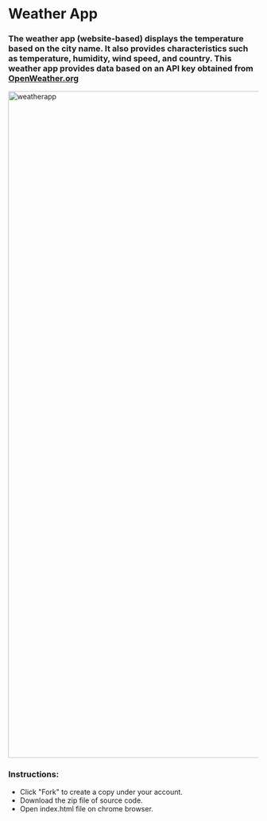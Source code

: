 # Weather App

### The weather app (website-based) displays the temperature based on the city name. It also provides characteristics such as temperature, humidity, wind speed, and country. This weather app provides data based on an API key obtained from [OpenWeather.org](https://openweathermap.org/current)


<img width="1342" alt="weatherapp" src="https://github.com/Sahil-Sharma-603/Weather-App/assets/56178181/4f0d0f91-1c2f-4edf-902e-685eda91c935">


### Instructions:
- Click "Fork" to create a copy under your account.
- Download the zip file of source code.
- Open index.html file on chrome browser.
